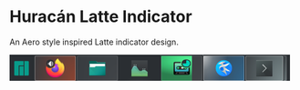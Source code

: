 # Huracán Latte Indicator

An Aero style inspired Latte indicator design.

![](./gallery/Screenshot_20220705_183236.png)
